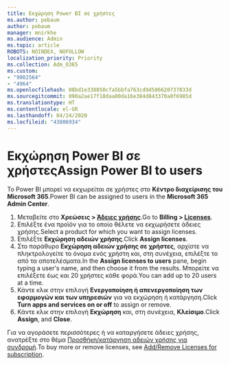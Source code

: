 ```yaml
---
title: Εκχώρηση Power BI σε χρήστες
ms.author: pebaum
author: pebaum
manager: mnirkhe
ms.audience: Admin
ms.topic: article
ROBOTS: NOINDEX, NOFOLLOW
localization_priority: Priority
ms.collection: Adm_O365
ms.custom:
- "9002564"
- "4964"
ms.openlocfilehash: 08bd1e338850cfa5bbfa763cd9d586620737833d
ms.sourcegitcommit: 090a2ae17f18daa00da16e384d843370a0f6985d
ms.translationtype: HT
ms.contentlocale: el-GR
ms.lasthandoff: 04/24/2020
ms.locfileid: "43806934"
---
```

# <a name="assign-power-bi-to-users"></a><span data-ttu-id="495c8-102">Εκχώρηση Power BI σε χρήστες</span><span class="sxs-lookup"><span data-stu-id="495c8-102">Assign Power BI to users</span></span>

<span data-ttu-id="495c8-103">Το Power BI μπορεί να εκχωρείται σε χρήστες στο **Κέντρο διαχείρισης του Microsoft 365**.</span><span class="sxs-lookup"><span data-stu-id="495c8-103">Power BI can be assigned to users in the **Microsoft 365 Admin Center**.</span></span>  

1. <span data-ttu-id="495c8-104">Μεταβείτε στο **Χρεώσεις > [Άδειες χρήσης](https://go.microsoft.com/fwlink/p/?linkid=842264)**.</span><span class="sxs-lookup"><span data-stu-id="495c8-104">Go to **Billing > [Licenses](https://go.microsoft.com/fwlink/p/?linkid=842264)**.</span></span>
2. <span data-ttu-id="495c8-105">Επιλέξτε ένα προϊόν για το οποίο θέλετε να εκχωρήσετε άδειες χρήσης.</span><span class="sxs-lookup"><span data-stu-id="495c8-105">Select a product for which you want to assign licenses.</span></span>
3. <span data-ttu-id="495c8-106">Επιλέξτε **Εκχώρηση αδειών χρήσης**.</span><span class="sxs-lookup"><span data-stu-id="495c8-106">Click **Assign licenses**.</span></span>
4. <span data-ttu-id="495c8-107">Στο παράθυρο **Εκχώρηση αδειών χρήσης σε χρήστες**, αρχίστε να πληκτρολογείτε το όνομα ενός χρήστη και, στη συνέχεια, επιλέξτε το από τα αποτελέσματα.</span><span class="sxs-lookup"><span data-stu-id="495c8-107">In the **Assign licenses to users** pane, begin typing a user's name, and then choose it from the results.</span></span> <span data-ttu-id="495c8-108">Μπορείτε να επιλέξετε έως και 20 χρήστες κάθε φορά.</span><span class="sxs-lookup"><span data-stu-id="495c8-108">You can add up to 20 users at a time.</span></span>
5. <span data-ttu-id="495c8-109">Κάντε κλικ στην επιλογή **Ενεργοποίηση ή απενεργοποίηση των εφαρμογών και των υπηρεσιών** για να εκχώρηση ή κατάργηση.</span><span class="sxs-lookup"><span data-stu-id="495c8-109">Click **Turn apps and services on or off** to assign or remove.</span></span>
6. <span data-ttu-id="495c8-110">Κάντε κλικ στην επιλογή **Εκχώρηση** και, στη συνέχεια, **Κλείσιμο**.</span><span class="sxs-lookup"><span data-stu-id="495c8-110">Click **Assign**, and **Close**.</span></span>

<span data-ttu-id="495c8-111">Για να αγοράσετε περισσότερες ή να καταργήσετε άδειες χρήσης, ανατρέξτε στο θέμα [Προσθήκη/κατάργηση αδειών χρήσης για συνδρομή](https://docs.microsoft.com/microsoft-365/commerce/licenses/buy-licenses?view=o365-worldwide#add-or-remove-licenses-for-your-business-subscription).</span><span class="sxs-lookup"><span data-stu-id="495c8-111">To buy more or remove licenses, see [Add/Remove Licenses for subscription](https://docs.microsoft.com/microsoft-365/commerce/licenses/buy-licenses?view=o365-worldwide#add-or-remove-licenses-for-your-business-subscription).</span></span>
